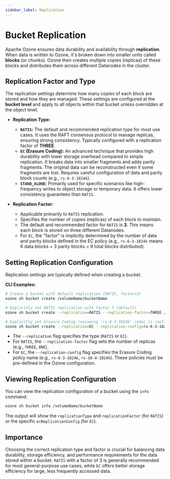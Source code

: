 ```yaml
---
sidebar_label: Replication
---
```


# Bucket Replication

Apache Ozone ensures data durability and availability through **replication**. When data is written to Ozone, it's broken down into smaller units called **blocks** (or chunks). Ozone then creates multiple copies (replicas) of these blocks and distributes them across different Datanodes in the cluster.

## Replication Factor and Type

The replication settings determine how many copies of each block are stored and how they are managed. These settings are configured at the **bucket level** and apply to all objects within that bucket unless overridden at the object level.

- **Replication Type:**
  - **`RATIS`:** The default and recommended replication type for most use cases. It uses the RAFT consensus protocol to manage replicas, ensuring strong consistency. Typically configured with a replication factor of **THREE**.
  - **`EC` (Erasure Coding):** An advanced technique that provides high durability with lower storage overhead compared to simple replication. It breaks data into smaller fragments and adds parity fragments. The original data can be reconstructed even if some fragments are lost. Requires careful configuration of data and parity block counts (e.g., `rs-6-3-1024k`).
  - **`STAND_ALONE`:** Primarily used for specific scenarios like high-frequency writes to object storage or temporary data. It offers lower consistency guarantees than `RATIS`.

- **Replication Factor:**
  - Applicable primarily to `RATIS` replication.
  - Specifies the number of copies (replicas) of each block to maintain.
  - The default and recommended factor for `RATIS` is **3**. This means each block is stored on three different Datanodes.
  - For `EC`, the "factor" is implicitly determined by the number of data and parity blocks defined in the EC policy (e.g., `rs-6-3-1024k` means 6 data blocks + 3 parity blocks = 9 total blocks distributed).

## Setting Replication Configuration

Replication settings are typically defined when creating a bucket.

**CLI Examples:**

```bash
# Create a bucket with default replication (RATIS, factor=3)
ozone sh bucket create /volumeName/bucketName

# Explicitly set RATIS replication with factor 3 (default)
ozone sh bucket create --replication=RATIS --replication-factor=THREE /volumeName/bucketName-ratis

# Explicitly set Erasure Coding (assuming 'rs-6-3-1024k' codec is configured)
ozone sh bucket create --replication=EC --replication-config=rs-6-3-1024k /volumeName/bucketName-ec
```

- The `--replication` flag specifies the type (`RATIS` or `EC`).
- For `RATIS`, the `--replication-factor` flag sets the number of replicas (e.g., `THREE`, `ONE`).
- For `EC`, the `--replication-config` flag specifies the Erasure Coding policy name (e.g., `rs-6-3-1024k`, `rs-10-4-1024k`). These policies must be pre-defined in the Ozone configuration.

## Viewing Replication Configuration

You can view the replication configuration of a bucket using the `info` command:

```bash
ozone sh bucket info /volumeName/bucketName
```

The output will show the `replicationType` and `replicationFactor` (for `RATIS`) or the specific `ecReplicationConfig` (for `EC`).

## Importance

Choosing the correct replication type and factor is crucial for balancing data durability, storage efficiency, and performance requirements for the data stored within a bucket. `RATIS` with a factor of 3 is generally recommended for most general-purpose use cases, while `EC` offers better storage efficiency for large, less frequently accessed data.
